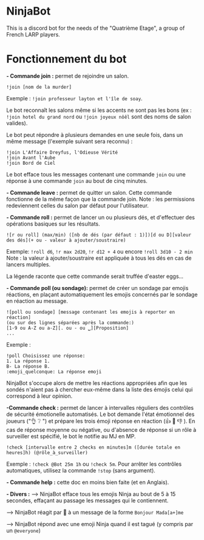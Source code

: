 # NinjaBot

This is a discord bot for the needs of the "Quatrième Etage", a group of French LARP players.

# Fonctionnement du bot

**- Commande join :** permet de rejoindre un salon.
```
!join [nom de la murder]
```
Exemple : `!join professeur layton et l'île de soay`.

Le bot reconnaît les salons même si les accents ne sont pas les bons (ex : `!join hotel du grand nord` ou `!join joyeux nôêl` sont des noms de salon valides).

Le bot peut répondre à plusieurs demandes en une seule fois, dans un même message (l'exemple suivant sera reconnu) :
```
!join L'Affaire Dreyfus, l'Odieuse Vérité
!join Avant l'Aube
!join Bord de Ciel
```
Le bot efface tous les messages contenant une commande `join` ou une réponse à une commande `join` au bout de cinq minutes.

**- Commande leave :** permet de quitter un salon.
Cette commande fonctionne de la même façon que la commande join.
Note : les permissions redeviennent celles du salon par défaut pour l'utilisateur.

**- Commande roll :** permet de lancer un ou plusieurs dés, et d'effectuer des opérations basiques sur les résultats.
```
![r ou roll] (max/min) ([nb de dés (par défaut : 1)])[d ou D][valeur des dés](+ ou - valeur à ajouter/soustraire)
```

Exemple: `!roll d6`,  `!r max 2d20`, `!r d12 + 4` ou encore `!roll 3d10 - 2 min`
Note : la valeur à ajouter/soustraire est appliquée à tous les dés en cas de lancers multiples.

La légende raconte que cette commande serait truffée d'easter eggs... 


**- Commande poll (ou sondage):** permet de créer un sondage par emojis réactions, en plaçant automatiquement les emojis concernés par le sondage en réaction au message.
```
![poll ou sondage] [message contenant les emojis à reporter en réaction]
(ou sur des lignes séparées après la commande:)
[1-9 ou A-Z ou a-Z][. ou - ou ␣][Proposition]
...
```
Exemple : 
```
!poll Choisissez une réponse:
1. La réponse 1.
B- La réponse B.
:emoji_quelconque: La réponse emoji
```

NinjaBot s'occupe alors de mettre les réactions appropriées afin que les sondés n'aient pas à chercher eux-même dans la liste des émojis celui qui correspond à leur opinion.

**-Commande check :** permet de lancer à intervalles réguliers des contrôles de sécurité émotionelle automatisés. Le bot demande l'état émotionnel des joueurs (":ok_hand: :grey_question: ") et prépare les trois émoji réponse en réaction (:thumbsup: :pinching_hand: :thumbsdown: ). En cas de réponse moyenne ou négative, ou d'absence de réponse si un rôle à surveiller est spécifié, le bot le notifie au MJ en MP.
```
!check [intervalle entre 2 checks en minutes]m ([durée totale en heures]h) (@rôle_à_surveiller)
```
Exemple : `!check @Bot 25m 1h` ou `!check 5m`.
Pour arrêter les contrôles automatiques, utilisez la commande `!stop` (sans argument).

**- Commande help :** cette doc en moins bien faite (et en Anglais).

**- Divers :** 
 --> NinjaBot efface tous les emojis Ninja au bout de 5 à 15 secondes, effaçant au passage les messages qui le contiennent.
 
--> NinjaBot réagit par :hatched_chick: à un message de la forme `Bonjour Mada[a+]me`

--> NinjaBot répond avec une emoji Ninja quand il est tagué (y compris par un `@everyone`)
